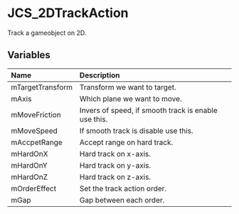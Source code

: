 # JCS_2DTrackAction

Track a gameobject on 2D.

## Variables

| Name | Description |
|:---|:---|
| mTargetTransform | Transform we want to target. |
| mAxis | Which plane we want to move. |
| mMoveFriction | Invers of speed, if smooth track is enable use this. |
| mMoveSpeed | If smooth track is disable use this. |
| mAccpetRange | Accept range on hard track. |
| mHardOnX | Hard track on x-axis. |
| mHardOnY | Hard track on y-axis. |
| mHardOnZ | Hard track on z-axis. |
| mOrderEffect | Set the track action order. |
| mGap | Gap between each order. |
